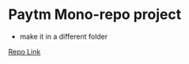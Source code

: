 # Paytm Mono-repo project

- make it in a different folder

[Repo Link](https://github.com/akash202004/smart-wallet)